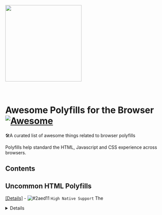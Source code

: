  <br>
    <img width="240" height="240" src="https://i.imgur.com/HCClYwF.png" />
  <br>
  <br>
  <br>
</p>

# Awesome Polyfills for the Browser [![Awesome](https://cdn.rawgit.com/sindresorhus/awesome/d7305f38d29fed78fa85652e3a63e154dd8e8829/media/badge.svg)](https://github.com/sindresorhus/awesome)
🛠️A curated list of awesome things related to browser polyfills

Polyfills help standard the HTML, Javascript and CSS experience across browsers. 

## Contents

## Uncommon HTML Polyfills

[[Details]](https://github.com/rstacruz/details-polyfill) - ![#2aed11](https://placehold.it/15/f03c15/000000?text=+) `High Native Support` The <details> tag specifies details that the user can view or hide on demand.


> Please don't hesitate to make a PR if you have more resources to share.
